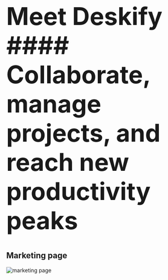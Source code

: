 <h1 style="font-size: 4rem; border-bottom: none;">Meet Deskify #### Collaborate, manage projects, and reach new productivity peaks</h1>

## Marketing page
![marketing page](https://github.com/DemaPy/Deskify/assets/80632445/f3d45bf5-80cf-4098-9632-cba4a3a18c62)
